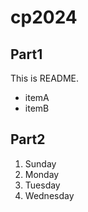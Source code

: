 # cp2024

## Part1
This is README.
- itemA
- itemB

## Part2
1. Sunday
1. Monday
1. Tuesday
1. Wednesday
